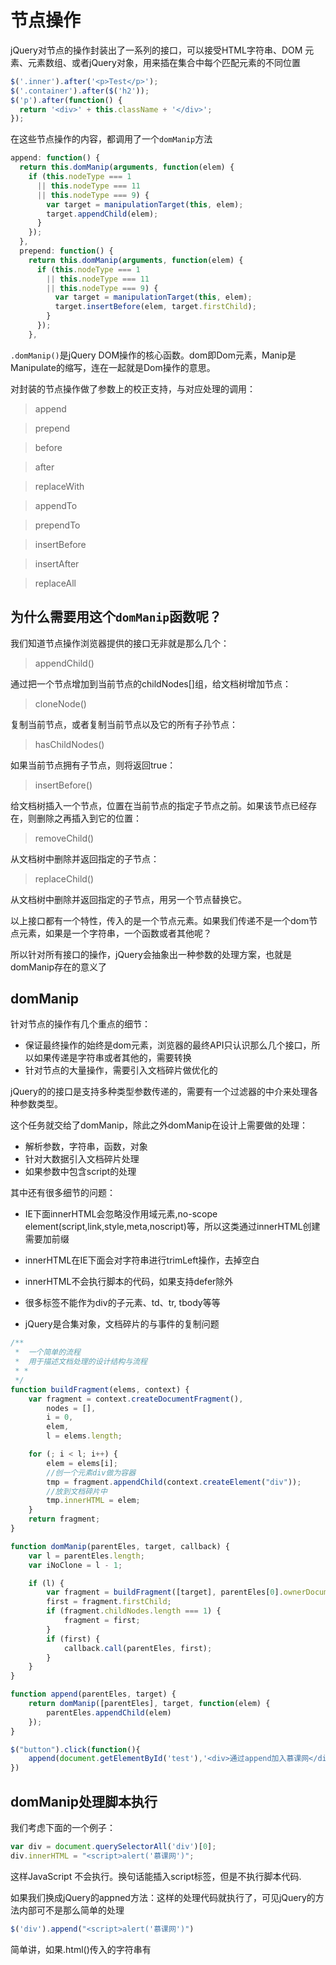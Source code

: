 节点操作
=========
jQuery对节点的操作封装出了一系列的接口，可以接受HTML字符串、DOM 元素、元素数组、或者jQuery对象，用来插在集合中每个匹配元素的不同位置

```javascript
$('.inner').after('<p>Test</p>');
$('.container').after($('h2'));
$('p').after(function() {
  return '<div>' + this.className + '</div>';
});
```
在这些节点操作的内容，都调用了一个`domManip`方法
```javascript
append: function() {
  return this.domManip(arguments, function(elem) {
    if (this.nodeType === 1
      || this.nodeType === 11
      || this.nodeType === 9) {
        var target = manipulationTarget(this, elem);
        target.appendChild(elem);
      }
    });
  },
  prepend: function() {
    return this.domManip(arguments, function(elem) {
      if (this.nodeType === 1
        || this.nodeType === 11
        || this.nodeType === 9) {
          var target = manipulationTarget(this, elem);
          target.insertBefore(elem, target.firstChild);
        }
      });
    },
```
`.domManip()`是jQuery DOM操作的核心函数。dom即Dom元素，Manip是Manipulate的缩写，连在一起就是Dom操作的意思。

对封装的节点操作做了参数上的校正支持，与对应处理的调用：
> append

> prepend

> before

> after

> replaceWith

> appendTo

> prependTo

> insertBefore

> insertAfter

> replaceAll

为什么需要用这个`domManip`函数呢？
-------

我们知道节点操作浏览器提供的接口无非就是那么几个：

> appendChild()

通过把一个节点增加到当前节点的childNodes[]组，给文档树增加节点：

> cloneNode()

复制当前节点，或者复制当前节点以及它的所有子孙节点：

> hasChildNodes()

如果当前节点拥有子节点，则将返回true：

> insertBefore()

给文档树插入一个节点，位置在当前节点的指定子节点之前。如果该节点已经存在，则删除之再插入到它的位置：

> removeChild()

从文档树中删除并返回指定的子节点：

> replaceChild()

从文档树中删除并返回指定的子节点，用另一个节点替换它。

以上接口都有一个特性，传入的是一个节点元素。如果我们传递不是一个dom节点元素，如果是一个字符串，一个函数或者其他呢？

所以针对所有接口的操作，jQuery会抽象出一种参数的处理方案，也就是domManip存在的意义了

domManip
------------

针对节点的操作有几个重点的细节：

* 保证最终操作的始终是dom元素，浏览器的最终API只认识那么几个接口，所以如果传递是字符串或者其他的，需要转换
* 针对节点的大量操作，需要引入文档碎片做优化的

jQuery的的接口是支持多种类型参数传递的，需要有一个过滤器的中介来处理各种参数类型。

这个任务就交给了domManip，除此之外domManip在设计上需要做的处理：

* 解析参数，字符串，函数，对象
* 针对大数据引入文档碎片处理
* 如果参数中包含script的处理

其中还有很多细节的问题：

* IE下面innerHTML会忽略没作用域元素,no-scope element(script,link,style,meta,noscript)等，所以这类通过innerHTML创建需要加前缀

* innerHTML在IE下面会对字符串进行trimLeft操作，去掉空白

* innerHTML不会执行脚本的代码，如果支持defer除外

* 很多标签不能作为div的子元素、td、tr, tbody等等

* jQuery是合集对象，文档碎片的与事件的复制问题

```javascript
/**
 *	一个简单的流程
 *	用于描述文档处理的设计结构与流程
 * *
 */
function buildFragment(elems, context) {
	var fragment = context.createDocumentFragment(),
		nodes = [],
		i = 0,
		elem,
		l = elems.length;

	for (; i < l; i++) {
		elem = elems[i];
		//创一个元素div做为容器
		tmp = fragment.appendChild(context.createElement("div"));
		//放到文档碎片中
		tmp.innerHTML = elem;
	}
	return fragment;
}

function domManip(parentEles, target, callback) {
	var l = parentEles.length;
	var iNoClone = l - 1;

	if (l) {
		var fragment = buildFragment([target], parentEles[0].ownerDocument);
		first = fragment.firstChild;
		if (fragment.childNodes.length === 1) {
			fragment = first;
		}
		if (first) {
			callback.call(parentEles, first);
		}
	}
}

function append(parentEles, target) {
	return domManip([parentEles], target, function(elem) {
		parentEles.appendChild(elem)
	});
}

$("button").click(function(){
	append(document.getElementById('test'),'<div>通过append加入慕课网</div>' )
})
```

domManip处理脚本执行
----------
我们考虑下面的一个例子：
```javascript
var div = document.querySelectorAll('div')[0];
div.innerHTML = "<script>alert('慕课网')";
```
这样JavaScript 不会执行。换句话能插入script标签，但是不执行脚本代码.

如果我们换成jQuery的appned方法：这样的处理代码就执行了，可见jQuery的方法内部可不是那么简单的处理

```javascript
$('div').append("<script>alert('慕课网')")
```

简单讲，如果.html()传入的字符串有
<script> <object> <embedt> <optiont> <style>
其中一个 .html()方法就不会用innerHTML 操作，而是用jQuery.append() 处理字符串塞入

.append()-> .domManip() -> buildFragment() ->clean() 这样的处理流程

clean() 中会动态产生一个div，将div 的innerHTML 设为传入的字符串，再用getElementsByTagName('script') 的方式把所有的script 抓出来另行储存

clean() 执行完毕回到domManip() 中， domManip() 再将script 们一一拿出来执行

如果是外部js 就动态载入，如果是内联 js 就用eval()

总结下来，domManip主要就做了两件事：

* 根据用户传入的参数，创建了多个fragment，然后通过回调函数参数传入
* 控制script的执行过程，在创建fragment的时候不执行，最后dom操作结束后会统一执行

innerHTML的缺陷
------------
对于节点的创建innerHTML是一个很高效的接口。jQuery在节点操作上使用了innerHTML，创建效率上来说至少比createElement快了2-10倍不等，而且还能一次性生成一堆的节点，但是随之而来就有一些兼容性问题，

* IE会对用户字符串进行trimLeft操作，用户可能的本意就是需要空白
* IE8有些元素innerHTML是只读
* IE会忽略开头的无作用域元素
* 大多情况下不执行script脚本,当然如果支持defer的IE9之前的浏览器除外
* 一些标签不能作为div的子元素，如tr,tb, col等

jQuery的节点操作最终是需要转化成文档碎片也就是要通过buildFragment()方法处理的，所以innerHTML兼容的修复也自然在buildFragment方法中。

首先无作用域的问题，通过文档碎片创建一个div的包含容器，让所有的元素都被div元素给包含起来，包括script，style等无作用域的元素，很好的解决了
```javascript
tmp = tmp || fragment.appendChild(context.createElement("div"));
tmp.innerHTML = elem
```

针对不支持innerHTML属性的元素，给单独提出来，通过正则抽出来这个节点名字去处理

```javascript
wrapMap = ｛
  tr: [2, "<table><tbody>", "</tbody></table>"],
｝
tag = /<([\w:]+)/.exec(‘<tr>慕课网</tr>’)
wrap = wrapMap[tag] || wrapMap._default;
tmp.innerHTML = wrap[1] + elem.replace(rxhtmlTag, "<$1></$2>") + wrap[2];
```

如果遇到wrapMap[‘tr’]的标签就会自动包装一层节点，这样达到支持。


文档碎片DocumentFragment
------------

文档碎片是什么？

参考标准的描述，DocumentFragment是一个轻量级的文档对象，能够提取部分文档的树或创建一个新的文档片段，换句话说有文档缓存的作用。

createDocumentFragment有什么作用

多次使用节点方法(如：appendChild)绘制页面，每次都要重绘页面一次。效率也就大打折扣了，而使用document_createDocumentFragment()创建一个文档碎片，把所有的新结点附加在其上，然后把文档碎片的内容一次性添加到document中，这也就只需要一次页面绘制就可以了。

DocumentFragment类型

在所有节点类型中，只有DocumentFragment在文档中没有对应的标记。DOM规定文档片段（documentfragment）是一种“轻量级”的文档，可以包含和控制节点，但不会像完整的文档那样占用额外资源。DocumentFragment节点具有下列特征：

1. nodeType的值为11
2. nodeName的值为“#document-fragment”
3. nodeValue的值为 null
4. parentNode的值为 null
5. 子节点可以是 Element、ProcessingInstruction、Comment、Text、CDATASection 或 EntityReference

虽然不能把文档片段直接添加到文档中，但可以将它作为一个“仓库”来使用，即可以在里面保存将来可能会添加到文档中的节点。要创建文档片段，可以使用 document.createDocumentFragment()方法，如下所示：
```javascript
var fragment = document.createDocumentFragment();
```

文档片段继承了Node的所有方法，通常用于执行那些针对文档的DOM操作。如果将文档中的节点添加到文档片段中，就会从文档树中再看到该节点。添加到文档片段中的新节点同样也不属于文档树。可以通过appendChild()或insertBefore()将文档片段中内容添加到文档中。在将文档片段作为参数传递给这两个方法时，实际上只会将文档片段的所有子节点添加到相应的位置上；文档片段本身永远不会称为文档树的一部分。

http://www.w3cmm.com/dom/documentfragment.html

createElement与createDocumentFragment

createElement是创建一个新的节点，createDocumentFragment是创建一个文档片段。

DocumentFragment 接口表示文档的一部分（或一段）。更确切地说，它表示一个或多个邻接的 Document 节点和它们的所有子孙节点。

DocumentFragment 节点不属于文档树，继承的 parentNode 属性总是 null。

不过它有一种特殊的行为，该行为使得它非常有用：

即当请求把一个 DocumentFragment 节点插入文档树时，插入的不是 DocumentFragment 自身，而是它的所有子孙节点。这使得 DocumentFragment 成了有用的占位符，暂时存放那些一次插入文档的节点。它还有利于实现文档的剪切、复制和粘贴操作，尤其是与 Range 接口一起使用时更是如此。

可以用 Document.createDocumentFragment() 方法创建新的空 DocumentFragment 节点。

也可以用 Range.extractContents() 方法 或 Range.cloneContents() 方法 获取包含现有文档的片段的 DocumentFragment 节点。

除此之外，createElement创建的元素可以使用innerHTML，createDocumentFragment创建的元素使用innerHTML并不能达到预期修改文档内容的效果，只是作为一个属性而已。两者的节点类型完全不同，并且createDocumentFragment创建的元素在文档中没有对应的标记，因此在页面上只能用js中访问到。

createElement创建的元素可以重复操作，添加之后就算从文档里面移除依旧归文档所有，可以继续操作，但是createDocumentFragment创建的元素是一次性的，添加之后再就不能操作了，在之前domManip方法中提到的iNoClone多个节点操作需要克隆，就是因为文档碎片的特性引起的，大体了解了，我们看看jQuery对于节点操作的时候，加强版的文档碎片buildFragment。

```javascript
function a1() {
  var time1 =( +new Date());
  for (var i = 0; i < 5000; i++) {
    var op = document.createElement("span");
    var oText = document.createTextNode(i);
    op.appendChild(oText);
    document.body.appendChild(op);
  }
  document.getElementById('test').innerHTML = '<br><div>普通方式创建耗时'+ ( +new Date() - time1);
}

function a2() {
  var oFragmeng = document.createDocumentFragment(); //创建文档碎片
  var time2 =( +new Date());
  for (var i = 0; i < 5000; i++) {
    var op = document.createElement("span");
    var oText = document.createTextNode(i);
    op.appendChild(oText);
    oFragmeng.appendChild(op);
  }
  document.body.appendChild(oFragmeng); //最后一次性添加到document中
  document.getElementById('test').innerHTML = '<br><div>文档碎片创建耗时'+ ( +new Date() - time2);
}
```


核心buildFragment
------------
DOM原生的接口是即简单又单一，参数类型确定，也不会重载，每次只会处理一个元素。在看jQuery完全反其道而行之参数复杂多样，接口重载厉害。如果一次传递N多的节点元素那么在处理上要优化就必须引入文档碎片了。

我们知道用文档碎片无非就是先创建：

fragment = context.createDocumentFragment()
然后把所有需要处理的dom节点给appendChild进去：

buildFragment对于文档碎片的创建，可以看到被切分了2个部分：

先看第一部分代码，收集节点元素：
```javascript
var $newdiv1 = $('<div id="object1"/>'),
    newdiv2 = document.createElement('div'),
    existingdiv1 = document.getElementById('foo');
$('body').append($newdiv1, [newdiv2, existingdiv1,'<td></td>','文本','<script>alert(1)'])
```
这段代码包含了六种不同的类型的参数，基本覆盖了所有了buildFragment的处理其实很简单，我们只需要把不同类型的参数分解后，压入到文档碎片就可以了，当然因为类型的不同处理的方式也有不同。

比如常见的几个问题：

IE对字符串进行trimLeft操作，其余是用户输入处理, 很多标签不能单独作为DIV的子元素, td、th、tr、tfoot、tbody等等,需要加头尾：
jQuery通过wrapMap转化成，否则有些会当成普通文本来解释：
"<table><tbody><tr><td></td></tr></tbody></table>"
我们参考右边的代码，整个流程如下：

1. 分解类型，jQuery对象，节点对象，文本，字符串，脚本
2. 引入nodes收集各种分解的类型数据
3. 针对html节点，兼容IE的处理，先过滤空白，然后补全tr,td等
4. 创建文档碎片的div包含节点，把html结构给innerHTML进去
5. 取出创建的节点，jQuery.merge(nodes, tmp.childNodes)，因为靠div包装过

```javascript
var $newdiv1 = $('<div id="object1"/>'),
newdiv2 = document.createElement('div'),
existingdiv1 = document.getElementById('foo');

var rxhtmlTag = /<(?!area|br|col|embed|hr|img|input|link|meta|param)(([\w:]+)[^>]*)\/>/gi;
var wrapMap = {
  // Support: IE 9
  option: [1, "<select multiple='multiple'>", "</select>"],
  thead: [1, "<table>", "</table>"],
  col: [2, "<table><colgroup>", "</colgroup></table>"],
  tr: [2, "<table><tbody>", "</tbody></table>"],
  td: [3, "<table><tbody><tr>", "</tr></tbody></table>"],
  _default: [0, "", ""]
};

// Support: IE 9
wrapMap.optgroup = wrapMap.option;
wrapMap.tbody    = wrapMap.tfoot = wrapMap.colgroup = wrapMap.caption = wrapMap.thead;
wrapMap.th       = wrapMap.td;


function buildFragment(elems, context) {
  var elem, tmp, tag, wrap, contains, j,
  fragment = context.createDocumentFragment(),
  nodes = [],
  i = 0,
  l = elems.length;

  //筛选出不同类型的节点
  for (; i < l; i++) {
    elem = elems[i];

    if (elem || elem === 0) {
      if (jQuery.type(elem) === "object") {
        // 如果是jQuery对象
        // 如果是普通元素对象加[elem]
        // 取出ele放入nodes数组中
        jQuery.merge(nodes, elem.nodeType ? [elem] : elem);
        // 没有html结构，是一个文本节点
      } else if (!/<|&#?\w+;/.test(elem)) {
        nodes.push(context.createTextNode(elem));
      } else {
        //创一个元素div做为容器
        tmp = tmp || fragment.appendChild(context.createElement("div"));
        tag = (/<([\w:]+)/.exec(elem) || ["", ""])[1].toLowerCase();
        //ie对字符串进行trimLeft操作，其余是用户输入处理
        //很多标签不能单独作为DIV的子元素
        //td,th,tr,tfoot,tbody等等,需要加头尾
        wrap = wrapMap[tag] || wrapMap._default;
        tmp.innerHTML = wrap[1] + elem.replace(rxhtmlTag, "<$1></$2>") + wrap[2];

        // Descend through wrappers to the right content
        // 因为warp被包装过
        // 需要找到正确的元素父级
        j = wrap[0];
        while (j--) {
          tmp = tmp.lastChild;
        }
        // Support: QtWebKit
        // jQuery.merge because push.apply(_, arraylike) throws
        // 把节点拷贝到nodes数组中去
        jQuery.merge(nodes, tmp.childNodes);
      }
    }
  }
  i = 0;
  while ((elem = nodes[i++])) {
    fragment.appendChild(elem)
  }
  return fragment;
}
```

插入
---------------
回顾下几组DOM插入有关的方法：

* innerHTML 设置或获取位于对象起始和结束标签内的 HTML
* outerHTML 设置或获取对象及其内容的 HTML 形式
* innerText 和 outerText 在读取的时候是一样的，只是在设置的时候 outerText 会连带标签一起替换成目标文本
* firefox不支持innerText，但是可以用textContent作为替代方案。

jQuery封装的方法html，text，val

.html()用为读取和修改元素的HTML标签
.text()用来读取或修改元素的纯文本内容
.val()用来读取或修改表单元素的value
html

获取集合中第一个匹配元素的 HTML 内容。

取值

在一个 HTML 文档中, 我们可以使用 .html() 方法来获取任意一个元素的内容。 如果选择器匹配多个元素，那么只有第一个匹配元素的 HTML 内容会被获取。

源码部分可见jQuery.access在属性节点操作的时候就详解过了，就是合并分解多个参数，细分到每一个流程调用中，通过回调接收分解后的参数。

可见针对nodeType === 1的节点是通过浏览器接口innerHTML返回需要取的值。

有些浏览器返回的结果可能不是原始文档的 HTML 源代码。例如，如果属性值只包含字母数字字符，Internet Explorer有时丢弃包裹属性值的引号。
```javascript
html: function( value ) {
        return jQuery.access( this, function( value ) {
            var elem = this[ 0 ] || {},
                i = 0, l = this.length;
            if ( value === undefined && elem.nodeType === 1 ) {
                return elem.innerHTML;
            }
    }, null, value, arguments.length )
```    
设值

> .html() 方法对 XML 文档无效。

我们可以使用 .html() 来设置元素的内容，这些元素中的任何内容会完全被新的内容取代。

此外，用新的内容替换这些元素前，jQuery从子元素删除其他结构，如数据和事件处理程序，防止内存溢出，对插入的值做一下过滤处理。

必须是字符串，而且不能暴行script|style|link，并且不是tr，表格等元素。

最后通过innerHTML覆盖节点，防止内存溢出需要jQuery.cleanData清理节点上的事件与数据。

总结： elem.innerHTML 也就是从对象的起始位置到终止位置的全部内容，包括Html标签。

> .text()

得到匹配元素集合中每个元素的文本内容结合，包括他们的后代，或设置匹配元素集合中每个元素的文本内容为指定的文本内容。

.text() 在 XML 和 HTML 文档中都能使用。

.text() 方法返回一个字符串，包含所有匹配元素的合并文本。（由于在不同的浏览器中的HTML解析器的变化，返回的文本中换行和其他空白可能会有所不同。

```javascript
text: function( value ) {
    return jQuery.access( this, function( value ) {
        return value === undefined ?
            jQuery.text( this ) :
            this.empty().append( ( this[ 0 ] && this[ 0 ].ownerDocument || document ).createTextNode( value ) );
    }, null, value, arguments.length );
}
```
取值

jQuery.text( this ) 实际调用Sizzle.getText。

但是实际上jQuery没有用innerText获取文本的值，http://bugs.jquery.com/ticket/11153，大概就是在IE8中新节点插入会保留所有回车。

所以jQuery采用了textContent获取文本值，textContent本身是dom3规范的，可以兼容火狐下的innerText问题。

设值

考虑下，如果文本的值不仅仅是字符串，可能是带有标签的：

<p>This is a test.</p>
这种情况下，当然就不能直接套用 elem.textContent = <p>This is a test.</p>。

我们必须意识到这种方法提供了必要的字符串从提供的正确的HTML中脱离出来。

jQuery这样做， 他调用DOM 方法.createTextNode(), 一种替代的特殊字符与HTML对应（比如< 替换为 &lt; )方法。

总结

1. text() 在XML 和 HTML 文档中都能使用。
2. text() 方法返回一个字符串，包含所有匹配元素的合并文本。（由于在不同的浏览器中的HTML解析器的变化，返回的文本中换行和其他空白可能会有所不同。
3. text() 方法不能使用在 input 元素或 scripts 元素上。 input 或 textarea 需要使用 .val() 方法获取或设置文本值。得到scripts元素的值，使用.html()方法。

```javascript
function html(value) {
	var elem = this[0] || {},
		i = 0,
		l = this.length;
	if (value === undefined
		&& elem.nodeType === 1) {
		return elem.innerHTML;
	}
	for (; i < l; i++) {
		elem = this[i] || {};
		if (elem.nodeType === 1) {
			elem.innerHTML = value;
		}
	}
}


function getText(elem) {
	var node,
		ret = "",
		i = 0,
		nodeType = elem.nodeType;
	if (!nodeType) {
		//如果没有节点类型,表示是一个数组
		while ((node = elem[i++])) {
			// 不遍历注释节点
			ret += getText(node);
		}
	} else if (nodeType === 1 || nodeType === 9 || nodeType === 11) {
		if (typeof elem.textContent === "string") {
			return elem.textContent;
		} else {
			for (elem = elem.firstChild; elem; elem = elem.nextSibling) {
				ret += getText(elem);
			}
		}
	} else if (nodeType === 3 || nodeType === 4) {
		return elem.nodeValue;
	}
	return ret;
}


function empty() {
	var elem,
		i = 0;
	for (;
		(elem = this[i]) != null; i++) {
		if (elem.nodeType === 1) {
			elem.textContent = "";
		}
	}
	return this;
}

function setText(value) {
	empty.call(this)
	if (this.nodeType === 1 || this.nodeType === 11 || this.nodeType === 9) {
		this.textContent = value;
	}
}


function text(value) {
	return value === undefined ?
	//取值
	getText(this) :
	//清理
	setText.call(this, value)
}
```

内部插入
-------------
jQuery针对DOM操作的插入的方法有大概10种：

append、prepend、before、after、replaceWith
appendTo、prependTo、insertBefore、insertAfter、replaceAll
分2组，上下对照，实现同样的功能。主要的不同是语法——特别是内容和目标的位置。

依赖的domManip，buildFragment模块在之前就分析过了。

在匹配元素集合中的每个元素后面插入参数所指定的内容，作为其兄弟节点。

对于 .after()， 选择表达式在函数的前面，参数是将要插入的内容。

对于 .insertAfter()，刚好相反，内容在方法前面，它将被放在参数里元素的后。

After

```javascript
after: function() {
    return this.domManip( arguments, function( elem ) {
        if ( this.parentNode ) {
            this.parentNode.insertBefore( elem, this.nextSibling );
        }
    });
},
```

之前提过了所有的方法靠this.domManip合并参数处理，内部通过buildFragment模块构建文档碎片，然后把每一个方法的具体执行通过回调的方式提供出来处理。

DOM操作并未提供一个直接可以在当前节点后插入一个兄弟节点的方法，但是提供了一个类似的方法。

insertBefore() 方法：可在已有的子节点前插入一个新的子节点。

语法 ：insertBefore(newchild,refchild)

看看jQuery如何处理的，例如：

inner.after('<p>Test</p>');
内部就会把  '<p>Test</p>' 通过buildFragment构建出文档elem，然后通过 this.parentNode.insertBefore( elem, this.nextSibling );

这里的this 就是对应着inner ，elem就是‘<p>Test</p>’，看到这里就很好理解after的实现了。

用原生方法简单模拟：
```javascript
$('#test1').click(function() {
	var inner = document.getElementsByClassName('inner')
	for (var i = 0; i < inner.length; i++) {
		var elem = inner[i]
		var div = document.createElement('div')
		div.innerHTML = 'aaaa'
		elem.parentNode.insertBefore(div, elem.nextSibling)
	}
})
```

insertAfter

$('<p>Test</p>').insertAfter('.inner');
通过$('<p>Test</p>')构建一个文档，对象通过insertAfter方法插入到所有class等于inner的节点后。表达的意思与after是一样的，主要的不同是语法——特别是内容和目标的位置。

看具体的实现方法中insertAfter('.inner');inner其实就被当作selector传入进来了，selector可能只是字符串选择器内部就需要转化，insert = jQuery( selector ),

$('<p>Test</p>')就是构建出来的文档碎片节点，那么如果赋给insert有多个的时候就需要完全克隆一份副本了，所以就直接赋给：

elems = i === last ? this : this.clone( true );
jQuery( insert[ i ] )[ original ]( elems );
依旧是执行after：

jQuery( insert[ i ] )[ original ]( elems );
最终还需要返回这个构建的新节点。

收集构建的节点：

core_push.apply( ret, elems.get() );
构建一个新jQuery对象，以便实现链式：

this.pushStack( ret );
可见 after 与 insertAfter 本质其实都是一样的，只是通过不同的方式调用。


外部插入
-------------
before()

根据参数设定，在匹配元素的前面插入内容：
```javascript
before: function() {
        return this.domManip( arguments, function( elem ) {
            if ( this.parentNode ) {
                this.parentNode.insertBefore( elem, this );
            }
        });
}
```

类似after只是替换了第二个参数，改变插入的位置。

append()

在每个匹配元素里面的末尾处插入参数内容：
```javascript
append: function() {
    return this.domManip( arguments, function( elem ) {
        if ( this.nodeType === 1 || this.nodeType === 11 || this.nodeType === 9 ) {
            var target = manipulationTarget( this, elem );
            target.appendChild( elem );
        }
    });
}
```
内部增加节点，直接可以调用appendChild方法。

prepend()
```javascript
prepend: function() {
    return this.domManip( arguments, function( elem ) {
        if ( this.nodeType === 1 || this.nodeType === 11 || this.nodeType === 9 ) {
            var target = manipulationTarget( this, elem );
            target.insertBefore( elem, target.firstChild );
        }
    });
},
```
类似after只是替换了第二个参数，改变插入的位置。

```javascript
$('#test1').click(function() {
	var inner = document.getElementsByClassName('inner')
	for (var i = 0; i < inner.length; i++) {
		var elem = inner[i]
		var div = document.createElement('div')
		div.innerHTML = '<p>before操作</p>'
		elem.parentNode.insertBefore(div, elem)
	}
})

$('#test2').click(function() {
	var inner = document.getElementsByClassName('inner')
	for (var i = 0; i < inner.length; i++) {
		var elem = inner[i]
		var div = document.createElement('div')
		div.innerHTML = '<p>append操作</p>'
		elem.appendChild(div)
	}
})

$('#test3').click(function() {
	var inner = document.getElementsByClassName('inner')
	for (var i = 0; i < inner.length; i++) {
		var elem = inner[i]
		var div = document.createElement('div')
		div.innerHTML = '<p>prepend操作</p>'
		elem.insertBefore(div, elem.firstChild);
	}
})
```

替换
------------
replaceWith()

用提供的内容替换集合中所有匹配的元素并且返回被删除元素的集合。

.replaceWith()可以从DOM中移除内容，然后在这个地方插入新的内容。

通过调用replaceChild处理即可，但是这里需要注意的问题，就是事件的处理，因为节点的变更所以涉及到要移除这个节点的数据cleanData方法。
```javascript
replaceWith: function() {
    var arg = arguments[0];
    this.domManip(arguments, function(elem) {
        arg = this.parentNode;
        jQuery.cleanData(getAll(this));
        if (arg) {
            arg.replaceChild(elem, this);
        }
    });
    return arg && (arg.length || arg.nodeType) ? this : this.remove();
}
```
.replaceWith()方法，和大部分其他jQuery方法一样，返回jQuery对象，所以可以和其他方法链接使用，但是需要注意的是：对于该方法而言，该对象指向已经从 DOM 中被移除的对象，而不是指向替换用的对象。

删除目标节点

jQuery( this ).remove();
然后再插入一个新节点

parent.insertBefore( elem, next );
将匹配元素集合从DOM中删除要涉及到empty，remove，detach方法。
```javascript
$('#test1').click(function() {
	var elem = document.querySelectorAll('div.second')[0]
	var div = document.createElement('div')
	div.innerHTML = 'replaceWith处理'
	elem.parentNode.replaceChild(div, elem)
})
```


移除
------
涉及节点删除的接口jQuery划分了四个分别是detach，empty，remove，unwrap，因为使用的范围不同，所以功能有所差异，但是总的来说都是用来清理节点的。

innerText是我们常用的文本清理方法，但是火狐下不兼容，不过会提供一个类似的方法叫textContent。

两者还是有一些区别的，总结如下。

IE中的innerText是需要对innerHTML的值进行：

1. HTML转义（等同于XML转义，对<、&等转义字符进行处理）；
2. 经过HTML解释和CSS样式解释；
3. 之后又剔除格式信息；
4. 之后留下的纯文本。
5. 而FF中的textContent没有2、3步，在经过了HTML转义之后直接剔除所有html标签后得到的纯文本，我们在接着看下就jQuery对节点清除的具体封装。

.empty()

从DOM中移除集合中匹配元素的所有子节点，为了避免内存泄漏，jQuery先移除子元素的数据和事件处理函数，然后移除子元素。
```javascript
empty: function() {
    var elem,
        i = 0;
    for (;
        (elem = this[i]) != null; i++) {
        if (elem.nodeType === 1) {
            jQuery.cleanData(getAll(elem, false));
            elem.textContent = "";
        }
    }
    return this;
}
```

jQuery是合集元素，所以我们遍历下this[i]，然后直接把元素的textContent清空即可，但是需要注意jQuery.cleanData方法，清除节点不单单只有元素，还有附加在上面的事件处理与数据缓存。

jQuery.cleanData方法，就是通过元素判断上绑定的expando的这个uuid在与之对应的cache中找到数据与事件句柄加以删除。

.remove()

.remove() 将元素移出DOM，当我们想将元素自身移除时我们用 .remove()，同时也会移除元素内部的一切，包括绑定的事件及与该元素相关的jQuery数据。

```javascript
remove: function(selector, keepData /* Internal Use Only */ ) {
  var elem,
  elems = selector ? jQuery.filter(selector, this) : this,
  i = 0;
  for (;
    (elem = elems[i]) != null; i++) {
      if (!keepData && elem.nodeType === 1) {
        jQuery.cleanData(getAll(elem));
      }
      if (elem.parentNode) {
        if (keepData && jQuery.contains(elem.ownerDocument, elem)) {
          setGlobalEval(getAll(elem, "script"));
        }
        elem.parentNode.removeChild(elem);
      }
    }
    return this;
  }
```
remove是empty的加强版，把本身的父节点也清除掉了。因为remove支持过滤器所以支持传递selecor。remove需要删除自身及其所有的子元素包括事件与数据，所以要通过找到父节点parnetNode移除。

.detach()

如果你想删除元素，不破坏他们的数据或事件处理程序（这些绑定的信息还可以在之后被重新添加回来）。.detach() 方法和.remove()一样, 除了 .detach()保存所有jQuery数据和被移走的元素相关联。当需要移走一个元素，不久又将该元素插入DOM时，这种方法很有用。
```javascript
detach: function(selector) {
  return this.remove(selector, true);
}
```
这个方法也很简单，意味着这要暂时移除节点，但是不销毁对应的事件与数据，在remove方法中支持传递布尔值用来处理这个cleanData的过滤。

```javascript
function empty() {
	var elem,
		i = 0;
	for (;
		(elem = this[i]) != null; i++) {
		if (elem.nodeType === 1) {
			elem.textContent = "";
		}
	}
	return this;
}


function remove(selector, keepData /* Internal Use Only */ ) {
    var elem,i = 0;
    for (;
        (elem = this[i]) != null; i++) {
        if (elem.parentNode) {
            elem.parentNode.removeChild(elem);
        }
    }
    return this;
}
```


克隆
--------------
所有类型节点都会有一个方法就是cloneNode，也就是克隆节点。克隆的操作也是我们常常需要使用的，本来就是一个很简单的接口，但是还是有一些细节问题需要处理。

cloneNode不会复制javascript属性，比如事件，这个方法只会复制特性。当然IE有这个BUG它会复制事件处理程序。cloneNode(a)方法接受一个布尔值参数，表示是否深拷贝。

true：表示执行深拷贝，复制本节点以及整个子节点树。

false：浅拷贝，只复制节点本身。

复制后返回的节点副本属于文档所有，但是并没有父节点。除非使用 appendChild，insertChild()，replaceChild()将它添加到文档。

关于事件的处理

IE旧版会克隆原生的事件，所以我们需要做克隆的时候先移除掉，当然2.1.1版本是不再兼容低级版本了。所以我们考虑的是jQuery体系的处理，因为这里还没有涉及到事件的原理，所以我们暂时先初步理解下，jQuery的事件处理是非常nice的，利用了数据缓存的机制，把数据都缓存在内存中而不直接跟dom元素绑定，这样的好处很多，具体我们在事件交互那一章会超详细讲解。

cloneNode(true)的时候是遍历的节点，但是不会把对应的事件与数据给复制，但是jQuery.clone方法克隆的时候，是会把该节点上的事件与数据给一并复制过去的，这样的机制是建立在数据分离的基础上。简单来说，jQuery在DOM上做了一个uuid的标记，然后把与这个dom相关联的所有数据都放到一个内存区域，通过这个uuid映射，这样我们在深度拷贝 dom 的时候自然也可以把内存的数据给复制一份了，当然这里要注意一个问题，事件是不能被复制的，需要重新绑定了。

因为操作都是跟data_priv与data_user挂钩的所以我模拟的话实现的代码量太大了，这里就直接给大概的流程吧。

首先我们elem.cloneNode(true)直接给这个元素克隆一份，我们要做的就是把克隆后的元素加入事件与数据。

jQuery内部的数据都缓存在data_priv中，包括事件，data_user是提供给用户操作的，用户的数据。

所以就需要把这个2个缓存给找出来然后混入到新的克隆节点中，jQuery都是提供接口data_priv.access,data_priv.set。

值得注意的事件的复制是需要重新jQuery.event.add绑定的，如果节点是有嵌套的话，需要遍历每一个元素节点，在每个节点上都要处理事件与数据。
